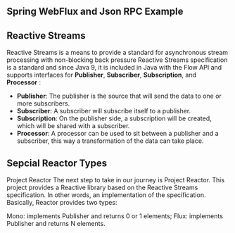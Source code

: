 
## Spring WebFlux and Json RPC Example 



## Reactive Streams 
Reactive Streams is a means to  provide a standard for asynchronous stream processing with non-blocking back pressure
Reactive Streams specification is a standard and since Java 9, it is included in Java with the Flow API and supports interfaces for 
**Publisher**, **Subscriber**, **Subscription**, and **Processor** :

* **Publisher**: The publisher is the source that will send the data to one or more subscribers.
* **Subscriber**: A subscriber will subscribe itself to a publisher.
* **Subscription**: On the publisher side, a subscription will be created, which will be shared with a subscriber.
* **Processor**: A processor can be used to sit between a publisher and a subscriber, this way a transformation of the data can take place.
 


## Sepcial Reactor Types 

Project Reactor
The next step to take in our journey is Project Reactor. This project provides a Reactive library based on the Reactive Streams specification. In other words, an implementation of the specification. Basically, Reactor provides two types:

Mono: implements Publisher and returns 0 or 1 elements;
Flux: implements Publisher and returns N elements. 